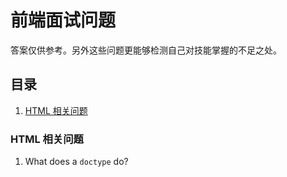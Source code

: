 # 前端面试问题
答案仅供参考。另外这些问题更能够检测自己对技能掌握的不足之处。


## 目录
1. [HTML 相关问题](#html-quesition)

### HTML 相关问题
1. What does a `doctype` do?
